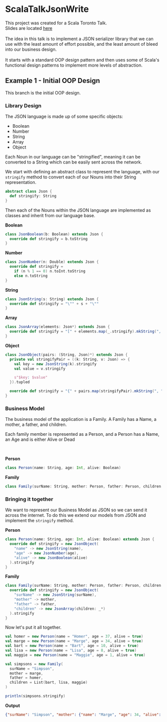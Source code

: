 # ScalaTalkJsonWrite

This project was created for a Scala Toronto Talk.
<br/>
Slides are located [here](https://docs.google.com/presentation/d/13akNnJCuATS0mqc5ULNG2jvaoFbCZ163OkImTfpxjbA/edit?usp=sharing)
<br/>
<br/>
The idea in this talk is to implement a JSON serializer library that we can use with the least amount of effort possible, and the least amount of bleed into our business design.
<br/>
<br/>
It starts with a standard OOP design pattern and then uses some of Scala's functional design patterns to implement more levels of abstraction. 

## Example 1 - Initial OOP Design

This branch is the initial OOP design.

### Library Design

The JSON language is made up of some specific objects:
* Boolean
* Number
* String
* Array
* Object

Each Noun in our language can be "stringified", meaning it can be converted to a String which can be easily sent across the network.

We start with defining an abstract class to represent the language, with our `stringify` method to convert each of our Nouns into their String representation.
```scala
abstract class Json {
  def stringify: String
}
```

Then each of the Nouns within the JSON language are implemented as classes and inherit from our language base.

**Boolean**
```scala
class JsonBoolean(b: Boolean) extends Json {
  override def stringify = b.toString
}
```
**Number**
```scala
class JsonNumber(n: Double) extends Json {
  override def stringify =
    if (n % 1 == 0) n.toInt.toString
    else n.toString
}
```
**String**
```scala
class JsonString(s: String) extends Json {
  override def stringify = "\"" + s + "\""
}
```
**Array**
```scala
class JsonArray(elements: Json*) extends Json {
  override def stringify = "[" + elements.map(_.stringify).mkString(", ") + "]"
}
```
**Object**
```scala
class JsonObject(pairs: (String, Json)*) extends Json {
  private val stringifyPair = ((k: String, v: Json) => {
    val key = new JsonString(k).stringify
    val value = v.stringify

    s"$key: $value"
  }).tupled

  override def stringify = "{" + pairs.map(stringifyPair).mkString(", ") + "}"
}
```

### Business Model

The business model of the application is a Family.
A Family has a Name, a mother, a father, and children.

Each family member is represented as a Person, and a Person has a Name, an Age and is either Alive or Dead

<br/>

**Person**
```scala
class Person(name: String, age: Int, alive: Boolean)
```

**Family**
```scala
class Family(surName: String, mother: Person, father: Person, children: List[Person])
```

### Bringing it together

We want to represent our Business Model as JSON so we can send it across the internet.
To do this we extend our models from JSON and implement the `stringify` method.

**Person**
```scala
class Person(name: String, age: Int, alive: Boolean) extends Json {
  override def stringify = new JsonObject(
    "name" -> new JsonString(name),
    "age" -> new JsonNumber(age),
    "alive" -> new JsonBoolean(alive)
  ).stringify
}
```

**Family**
```scala
class Family(surName: String, mother: Person, father: Person, children: List[Person]) extends Json {
  override def stringify = new JsonObject(
    "surName" -> new JsonString(surName),
    "mother" -> mother,
    "father" -> father,
    "children" -> new JsonArray(children: _*)
  ).stringify
}
```

Now let's put it all together.
```scala
val homer = new Person(name = "Homer", age = 37, alive = true)
val marge = new Person(name = "Marge", age = 34, alive = true)
val bart = new Person(name = "Bart", age = 10, alive = true)
val lisa = new Person(name = "Lisa", age = 8, alive = true)
val maggie = new Person(name = "Maggie", age = 1, alive = true)

val simpsons = new Family(
  surName = "Simpson",
  mother = marge,
  father = homer,
  children = List(bart, lisa, maggie)
)

println(simpsons.stringify)
```

**Output**
```json
{"surName": "Simpson", "mother": {"name": "Marge", "age": 34, "alive": true}, "father": {"name": "Homer", "age": 37, "alive": true}, "children": [{"name": "Bart", "age": 10, "alive": true}, {"name": "Lisa", "age": 8, "alive": true}, {"name": "Maggie", "age": 1, "alive": true}]}
```